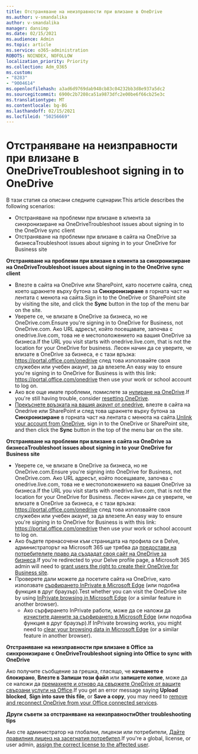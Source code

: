 ```yaml
---
title: Отстраняване на неизправности при влизане в OneDrive
ms.author: v-smandalika
author: v-smandalika
manager: dansimp
ms.date: 02/15/2021
ms.audience: Admin
ms.topic: article
ms.service: o365-administration
ROBOTS: NOINDEX, NOFOLLOW
localization_priority: Priority
ms.collection: Adm_O365
ms.custom:
- "8283"
- "9004614"
ms.openlocfilehash: a3ad6d9769dab948cb83c04232bb3d8e937a5dc2
ms.sourcegitcommit: 6900c2b7208ca51a9873dfc2e00be6f66cb25e3c
ms.translationtype: MT
ms.contentlocale: bg-BG
ms.lasthandoff: 02/15/2021
ms.locfileid: "50256669"
---
```

# <a name="troubleshoot-signing-in-to-onedrive"></a><span data-ttu-id="f0456-102">Отстраняване на неизправности при влизане в OneDrive</span><span class="sxs-lookup"><span data-stu-id="f0456-102">Troubleshoot signing in to OneDrive</span></span>

<span data-ttu-id="f0456-103">В тази статия са описани следните сценарии:</span><span class="sxs-lookup"><span data-stu-id="f0456-103">This article describes the following scenarios:</span></span>

- <span data-ttu-id="f0456-104">Отстраняване на проблеми при влизане в клиента за синхронизиране на OneDrive</span><span class="sxs-lookup"><span data-stu-id="f0456-104">Troubleshoot issues about signing in to the OneDrive sync client</span></span>
- <span data-ttu-id="f0456-105">Отстраняване на проблеми при влизане в сайта на OneDrive за бизнеса</span><span class="sxs-lookup"><span data-stu-id="f0456-105">Troubleshoot issues about signing in to your OneDrive for Business site</span></span>

<span data-ttu-id="f0456-106">**Отстраняване на проблеми при влизане в клиента за синхронизиране на OneDrive**</span><span class="sxs-lookup"><span data-stu-id="f0456-106">**Troubleshoot issues about signing in to the OneDrive sync client**</span></span>

- <span data-ttu-id="f0456-107">Влезте в сайта на OneDrive или SharePoint, като посетите сайта, след което щракнете върху бутона за **Синхронизиране** в горната част на лентата с менюта на сайта.</span><span class="sxs-lookup"><span data-stu-id="f0456-107">Sign in to the OneDrive or SharePoint site by visiting the site, and click the **Sync** button in the top of the menu bar on the site.</span></span>
- <span data-ttu-id="f0456-108">Уверете се, че влизате в OneDrive за бизнеса, но не OneDrive.com.</span><span class="sxs-lookup"><span data-stu-id="f0456-108">Ensure you're signing in to OneDrive for Business, not OneDrive.com.</span></span> <span data-ttu-id="f0456-109">Ако URL адресът, който посещавате, започва с onedrive.live.com, това не е местоположението на вашия OneDrive за бизнеса.</span><span class="sxs-lookup"><span data-stu-id="f0456-109">If the URL you visit starts with onedrive.live.com, that is not the location for your OneDrive for business.</span></span> <span data-ttu-id="f0456-110">Лесен начин да се уверите, че влизате в OneDrive за бизнеса, е с тази връзка: https://portal.office.com/onedrive след това използвайте своя служебен или учебен акаунт, за да влезете.</span><span class="sxs-lookup"><span data-stu-id="f0456-110">An easy way to ensure you're signing in to OneDrive for Business is with this link: https://portal.office.com/onedrive then use your work or school account to log on.</span></span>
- <span data-ttu-id="f0456-111">Ако все още имате проблеми, помислете за [нулиране на OneDrive](https://support.microsoft.com/office/reset-onedrive-34701e00-bf7b-42db-b960-84905399050c).</span><span class="sxs-lookup"><span data-stu-id="f0456-111">If you're still having trouble, consider [resetting OneDrive](https://support.microsoft.com/office/reset-onedrive-34701e00-bf7b-42db-b960-84905399050c).</span></span>
- <span data-ttu-id="f0456-112">[Прекъснете връзката на вашия акаунт от onedrive](https://support.microsoft.com/office/how-to-remove-an-account-in-onedrive-72699268-9e64-45bd-b723-9a19f4512fd1), влезте в сайта на Onedrive или SharePoint и след това щракнете върху бутона за **Синхронизиране** в горната част на лентата с менюта на сайта.</span><span class="sxs-lookup"><span data-stu-id="f0456-112">[Unlink your account from OneDrive](https://support.microsoft.com/office/how-to-remove-an-account-in-onedrive-72699268-9e64-45bd-b723-9a19f4512fd1), sign in to the OneDrive or SharePoint site, and then click the **Sync** button in the top of the menu bar on the site.</span></span>

<span data-ttu-id="f0456-113">**Отстраняване на проблеми при влизане в сайта на OneDrive за бизнеса**</span><span class="sxs-lookup"><span data-stu-id="f0456-113">**Troubleshoot issues about signing in to your OneDrive for Business site**</span></span>

- <span data-ttu-id="f0456-114">Уверете се, че влизате в OneDrive за бизнеса, но не OneDrive.com.</span><span class="sxs-lookup"><span data-stu-id="f0456-114">Ensure you're signing into OneDrive for Business, not OneDrive.com.</span></span> <span data-ttu-id="f0456-115">Ако URL адресът, който посещавате, започва с onedrive.live.com, това не е местоположението на вашия OneDrive за бизнеса.</span><span class="sxs-lookup"><span data-stu-id="f0456-115">If the URL you visit starts with onedrive.live.com, that is not the location for your OneDrive for Business.</span></span> <span data-ttu-id="f0456-116">Лесен начин да се уверите, че влизате в OneDrive за бизнеса, е с тази връзка: https://portal.office.com/onedrive след това използвайте своя служебен или учебен акаунт, за да влезете.</span><span class="sxs-lookup"><span data-stu-id="f0456-116">An easy way to ensure you're signing in to OneDrive for Business is with this link: https://portal.office.com/onedrive then use your work or school account to log on.</span></span>
- <span data-ttu-id="f0456-117">Ако бъдете пренасочени към страницата на профила си в Delve, администраторът на Microsoft 365 ще трябва да [предостави на потребителите право да създадат своя сайт на OneDrive за бизнеса](https://support.microsoft.com/office/you-re-redirected-to-your-delve-profile-page-after-you-click-onedrive-on-the-microsoft-365-app-launcher-2af26640-9ddf-46c3-8912-6af30efcc7b0).</span><span class="sxs-lookup"><span data-stu-id="f0456-117">If you're redirected to your Delve profile page, a Microsoft 365 admin will need to [grant users the right to create their OneDrive for Business site](https://support.microsoft.com/office/you-re-redirected-to-your-delve-profile-page-after-you-click-onedrive-on-the-microsoft-365-app-launcher-2af26640-9ddf-46c3-8912-6af30efcc7b0).</span></span>
- <span data-ttu-id="f0456-118">Проверете дали можете да посетите сайта на OneDrive, като използвате [сърфирането InPrivate в Microsoft Edge](https://support.microsoft.com/microsoft-edge/browse-inprivate-in-microsoft-edge-e6f47704-340c-7d4f-b00d-d0cf35aa1fcc) (или подобна функция в друг браузър).</span><span class="sxs-lookup"><span data-stu-id="f0456-118">Test whether you can visit the OneDrive site by using [InPrivate browsing in Microsoft Edge](https://support.microsoft.com/microsoft-edge/browse-inprivate-in-microsoft-edge-e6f47704-340c-7d4f-b00d-d0cf35aa1fcc) (or a similar feature in another browser).</span></span>
    - <span data-ttu-id="f0456-119">Ако сърфирането InPrivate работи, може да се наложи да [изчистите данните за сърфирането в Microsoft Edge](https://support.microsoft.com/microsoft-edge/view-and-delete-browser-history-in-microsoft-edge-00cf7943-a9e1-975a-a33d-ac10ce454ca4) (или подобна функция в друг браузър).</span><span class="sxs-lookup"><span data-stu-id="f0456-119">If InPrivate browsing works, you might need to [clear your browsing data in Microsoft Edge](https://support.microsoft.com/microsoft-edge/view-and-delete-browser-history-in-microsoft-edge-00cf7943-a9e1-975a-a33d-ac10ce454ca4) (or a similar feature in another browser).</span></span>

<span data-ttu-id="f0456-120">**Отстраняване на неизправности при влизане в Office за синхронизиране с OneDrive**</span><span class="sxs-lookup"><span data-stu-id="f0456-120">**Troubleshoot signing into Office to sync with OneDrive**</span></span>

<span data-ttu-id="f0456-121">Ако получите съобщение за грешка, гласящо, че **качването е блокирано**, **Влезте в Запиши този файл** или **запишете копие**, може да се наложи да [премахнете и отново да свържете OneDrive от вашите свързани услуги на Office](https://support.microsoft.com/office/how-to-resolve-upload-blocked-sign-into-save-this-file-or-save-a-copy-error-messages-32c7340c-f5fb-4ca0-a829-65d8120f81f8).</span><span class="sxs-lookup"><span data-stu-id="f0456-121">If you get an error message saying **Upload blocked**, **Sign into save this file**, or **Save a copy**, you may need to [remove and reconnect OneDrive from your Office connected services](https://support.microsoft.com/office/how-to-resolve-upload-blocked-sign-into-save-this-file-or-save-a-copy-error-messages-32c7340c-f5fb-4ca0-a829-65d8120f81f8).</span></span>

<span data-ttu-id="f0456-122">**Други съвети за отстраняване на неизправности**</span><span class="sxs-lookup"><span data-stu-id="f0456-122">**Other troubleshooting tips**</span></span>

<span data-ttu-id="f0456-123">Ако сте администратор на глобални, лицензи или потребители, [Дайте правилния лиценз на засегнатия потребител](https://docs.microsoft.com/microsoft-365/admin/manage/assign-licenses-to-users).</span><span class="sxs-lookup"><span data-stu-id="f0456-123">If you're a global, license, or user admin, [assign the correct license to the affected user](https://docs.microsoft.com/microsoft-365/admin/manage/assign-licenses-to-users).</span></span>


